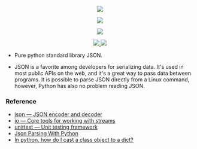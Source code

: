<p align="center">
<img src="https://jsonformatter.org/img/json-parser.png">
</p>

<p align="center"><img src="https://img.shields.io/badge/Version-1.0-brightgreen"></p>


</p> 
<p align="center"><img src="https://img.shields.io/badge/Author-Yezz123-green.svg"> 
</p>
<p align="center">
  <a href="https://github.com/yezz123">
    <img src="https://img.shields.io/github/followers/yezz123?label=Follow&style=social">
  </a>
  <a href="https://github.com/Py-Project/Parser/stargazers">
    <img src="https://img.shields.io/github/stars/Py-Project/Parser?style=social">
  </a>
</p>

- Pure python standard library JSON.

- JSON is a favorite among developers for serializing data. It's used in most public APIs on the web, and it's a great way to pass data between programs. It is possible to parse JSON directly from a Linux command, however, Python has also no problem reading JSON.

### Reference

- [json — JSON encoder and decoder](https://docs.python.org/3/library/json.html)
- [io — Core tools for working with streams](https://docs.python.org/3/library/io.html)
- [unittest — Unit testing framework](https://docs.python.org/3/library/unittest.html)
- [Json Parsing With Python](https://medium.com/@durgaswaroop/json-parsing-with-python-15a41c6fe03a)
- [In python, how do I cast a class object to a dict?](https://stackoverflow.com/questions/35282222/in-python-how-do-i-cast-a-class-object-to-a-dict)
